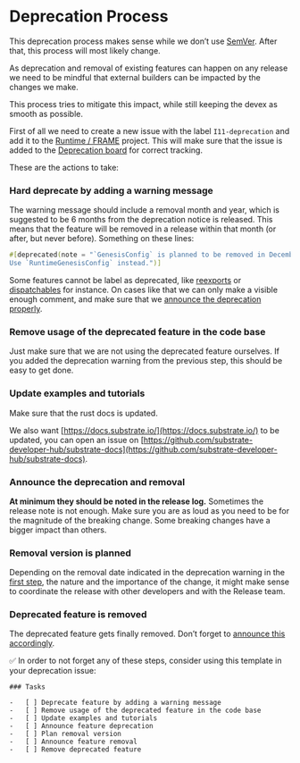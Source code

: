# Deprecation Process

This deprecation process makes sense while we don’t use [SemVer](https://semver.org/).
After that, this process will most likely change.

As deprecation and removal of existing features can happen on any release we need to be mindful that external builders can be impacted by the changes we make.

This process tries to mitigate this impact, while still keeping the devex as smooth as possible.

First of all we need to create a new issue with the label `I11-deprecation` and add it to the [Runtime / FRAME](https://github.com/orgs/paritytech/projects/40) project. This will make sure that the issue is added to the [Deprecation board](https://github.com/orgs/paritytech/projects/40/views/12) for correct tracking.

These are the actions to take:

### Hard deprecate by adding a warning message

The warning message should include a removal month and year, which is suggested to be 6 months from the deprecation notice is released. This means that the feature will be removed in a release within that month (or after, but never before). Something on these lines:

```rust
#[deprecated(note = "`GenesisConfig` is planned to be removed in December 2023. 
Use `RuntimeGenesisConfig` instead.")]

```

Some features cannot be label as deprecated, like [reexports](https://github.com/rust-lang/rust/issues/30827) or [dispatchables](https://github.com/paritytech/polkadot-sdk/issues/182#issuecomment-1691684159) for instance. On cases like that we can only make a visible enough comment, and make sure that we [announce the deprecation properly](#announce-the-deprecation-and-removal).

### Remove usage of the deprecated feature in the code base

Just make sure that we are not using the deprecated feature ourselves. If you added the deprecation warning from the previous step, this should be easy to get done.

### Update examples and tutorials

Make sure that the rust docs is updated.

We also want [https://docs.substrate.io/](https://docs.substrate.io/) to be updated, you can open an issue on [https://github.com/substrate-developer-hub/substrate-docs](https://github.com/substrate-developer-hub/substrate-docs).

### Announce the deprecation and removal

**At minimum they should be noted in the release log.**
Sometimes the release note is not enough. Make sure you are as loud as you need to be for the magnitude of the breaking change. Some breaking changes have a bigger impact than others.

### Removal version is planned

Depending on the removal date indicated in the deprecation warning in the [first step](#hard-deprecate-by-adding-a-warning-message), the nature and the importance of the change, it might make sense to coordinate the release with other developers and with the Release team.

### Deprecated feature is removed

The deprecated feature gets finally removed. Don’t forget to [announce this accordingly](#announce-the-deprecation-and-removal).

✅ In order to not forget any of these steps, consider using this template in your deprecation issue:
```
### Tasks

-   [ ] Deprecate feature by adding a warning message
-   [ ] Remove usage of the deprecated feature in the code base
-   [ ] Update examples and tutorials
-   [ ] Announce feature deprecation
-   [ ] Plan removal version
-   [ ] Announce feature removal
-   [ ] Remove deprecated feature
```
